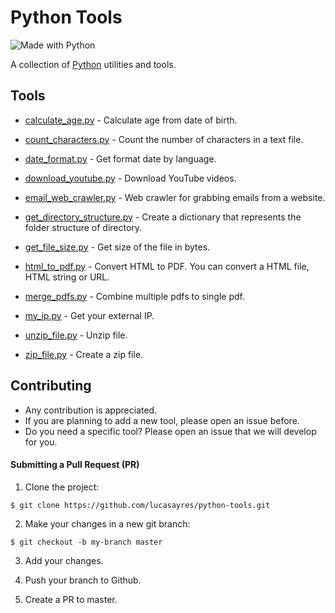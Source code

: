 # Python Tools

![Made with Python](http://forthebadge.com/images/badges/made-with-python.svg)

A collection of [Python](https://www.python.org) utilities and tools.

## Tools

- [calculate_age.py](https://github.com/lucasayres/python-tools/blob/master/tools/calculate_age.py) - Calculate age from date of birth.

- [count_characters.py](https://github.com/lucasayres/python-tools/blob/master/tools/count_characters.py) - Count the number of characters in a text file.

- [date_format.py](https://github.com/lucasayres/python-tools/blob/master/tools/date_format.py) - Get format date by language.

- [download_youtube.py](https://github.com/lucasayres/python-tools/blob/master/tools/download_youtube.py) - Download YouTube videos.

- [email_web_crawler.py](https://github.com/lucasayres/python-tools/blob/master/tools/email_web_crawler.py) - Web crawler for grabbing emails from a website.

- [get_directory_structure.py](https://github.com/lucasayres/python-tools/blob/master/tools/get_directory_structure.py) - Create a dictionary that represents the folder structure of directory.

- [get_file_size.py](https://github.com/lucasayres/python-tools/blob/master/tools/get_file_size.py) - Get size of the file in bytes.

- [html_to_pdf.py](https://github.com/lucasayres/python-tools/blob/master/tools/html_to_pdf.py) - Convert HTML to PDF. You can convert a HTML file, HTML string or URL.

- [merge_pdfs.py](https://github.com/lucasayres/python-tools/blob/master/tools/merge_pdfs.py) - Combine multiple pdfs to single pdf.

- [my_ip.py](https://github.com/lucasayres/python-tools/blob/master/tools/my_ip.py) - Get your external IP.

- [unzip_file.py](https://github.com/lucasayres/python-tools/blob/master/tools/unzip_file.py) - Unzip file.

- [zip_file.py](https://github.com/lucasayres/python-tools/blob/master/tools/zip_file.py) - Create a zip file.

## Contributing

- Any contribution is appreciated.
- If you are planning to add a new tool, please open an issue before.
- Do you need a specific tool? Please open an issue that we will develop for you.

#### Submitting a Pull Request (PR)

1. Clone the project:
  ```
  $ git clone https://github.com/lucasayres/python-tools.git
  ```

2. Make your changes in a new git branch:
  ```
  $ git checkout -b my-branch master
  ```

3. Add your changes.

4. Push your branch to Github.

5. Create a PR to master.
